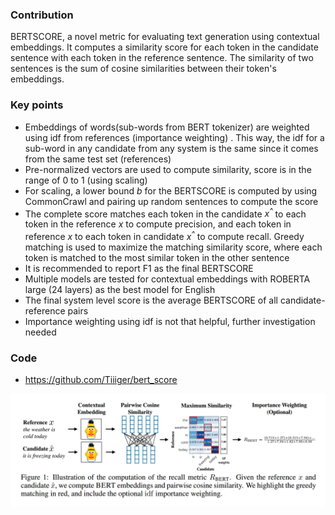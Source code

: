 ### Contribution
BERTSCORE, a novel metric for evaluating text generation using contextual embeddings. It computes a similarity score for each token in the candidate sentence with each token in the reference sentence. The similarity of two sentences is the sum of cosine similarities between their token's embeddings.

### Key points
- Embeddings of words(sub-words from BERT tokenizer) are weighted using idf from references (importance weighting) . This way, the idf for a sub-word in any candidate from any system is the same since it comes from the same test set (references)
- Pre-normalized vectors are used to compute similarity, score is in the range of 0 to 1 (using scaling)
- For scaling, a lower bound _b_ for the BERTSCORE is computed by using CommonCrawl and pairing up random sentences to compute the score
- The complete score matches each token in the candidate _x<sup>^</sup>_ to each token in the reference _x_ to compute precision, and each token in reference _x_ to each token in candidate _x<sup>^</sup>_ to compute recall. Greedy matching is used to maximize the matching similarity score, where each token is matched to the most similar token in the other sentence
- It is recommended to report F1 as the final BERTSCORE
- Multiple models are tested for contextual embeddings with ROBERTA large (24 layers) as the best model for English
- The final system level score is the average BERTSCORE of all candidate-reference pairs
- Importance weighting using idf is not that helpful, further investigation needed

### Code
- https://github.com/Tiiiger/bert_score

![](figures/bertscore.png)